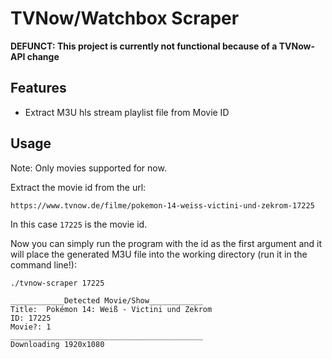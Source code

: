 # TVNow/Watchbox Scraper

**DEFUNCT: This project is currently not functional because of a TVNow-API change**

## Features

* Extract M3U hls stream playlist file from Movie ID

## Usage

Note: Only movies supported for now.

Extract the movie id from the url:

```
https://www.tvnow.de/filme/pokemon-14-weiss-victini-und-zekrom-17225
```

In this case `17225` is the movie id.

Now you can simply run the program with the id as the first argument and it will place the generated M3U file into the working directory (run it in the command line!):

```
./tvnow-scraper 17225

____________Detected Movie/Show____________
Title:	Pokémon 14: Weiß - Victini und Zekrom
ID:	17225
Movie?:	1
___________________________________________
Downloading 1920x1080
```

